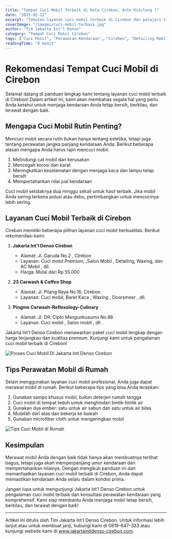 ```yaml
---
title: "Tempat Cuci Mobil Terbaik di Kota Cirebon, Auto Kinclong !"
date: "2025-02-12"
excerpt: "Temukan layanan cuci mobil terbaik di Cirebon dan pelajari tips perawatan kendaraan untuk menjaga mobil Anda tetap bersih dan berkilau."
coverImage: "/images/cuci-mobil-terbaik.jpg"
author: "Tim Jakarta Int'l Denso"
category: "Tempat Cuci Mobil Cirebon"
tags: ["Cuci Mobil", "Perawatan Kendaraan", "Cirebon", "Detailing Mobil"]
readingTime: "8 menit"
---
```


# Rekomendasi Tempat Cuci Mobil di Cirebon

Selamat datang di panduan lengkap kami tentang layanan cuci mobil terbaik di Cirebon! Dalam artikel ini, kami akan membahas segala hal yang perlu Anda ketahui untuk menjaga kendaraan Anda tetap bersih, berkilau, dan terawat dengan baik.

## Mengapa Cuci Mobil Rutin Penting?

Mencuci mobil secara rutin bukan hanya tentang estetika, tetapi juga tentang perawatan jangka panjang kendaraan Anda. Berikut beberapa alasan mengapa Anda harus rajin mencuci mobil:

1. Melindungi cat mobil dari kerusakan
2. Mencegah korosi dan karat
3. Meningkatkan keselamatan dengan menjaga kaca dan lampu tetap bersih
4. Mempertahankan nilai jual kendaraan

<Tip>
Cuci mobil setidaknya dua minggu sekali untuk hasil terbaik. Jika mobil Anda sering terkena polusi atau debu, pertimbangkan untuk mencucinya lebih sering.
</Tip>

## Layanan Cuci Mobil Terbaik di Cirebon

Cirebon memiliki beberapa pilihan layanan cuci mobil berkualitas. Berikut rekomendasi kami:

1. **Jakarta Int'l Denso Cirebon**
   - Alamat: Jl. Garuda No.2 , Cirebon
   - Layanan: Cuci mobil Premium, ,Salon Mobil , Detailing, Waxing, dan AC Mobil , dll. 
   - Harga: Mulai dari Rp 55.000

2. **23 Carwash & Coffee Shop**
   - Alamat: Jl. Pilang Raya No.16, Cirebon
   - Layanan: Cuci mobil, Baret Kaca , Waxing , Doorsmeer , dll. 

3. **Pingme Carwash-Reflexology-Culinary**
   - Alamat: Jl. DR. Cipto Mangunkusumo No.86
   - Layanan: Cuci mobil , Salon mobil , dll . 

<Highlight>
Jakarta Int'l Denso Cirebon menawarkan paket cuci mobil lengkap dengan harga terjangkau dan kualitas premium. Kunjungi kami untuk pengalaman cuci mobil terbaik di Cirebon!
</Highlight>

![Proses Cuci Mobil Di Jakarta Intl Denso Cirebon](/images/review2.png)

## Tips Perawatan Mobil di Rumah

Selain menggunakan layanan cuci mobil profesional, Anda juga dapat merawat mobil di rumah. Berikut beberapa tips yang bisa Anda terapkan:

1. Gunakan sampo khusus mobil, bukan deterjen rumah tangga
2. Cuci mobil di tempat teduh untuk menghindari bintik-bintik air
3. Gunakan dua ember: satu untuk air sabun dan satu untuk air bilas
4. Mulailah dari atas dan bekerja ke bawah
5. Gunakan microfiber cloth untuk mengeringkan mobil

![Tips Cuci Mobil di Rumah](/images/eksterior2.jpeg)
## Kesimpulan

Merawat mobil Anda dengan baik tidak hanya akan membuatnya terlihat bagus, tetapi juga akan memperpanjang umur kendaraan dan mempertahankan nilainya. Dengan mengikuti panduan ini dan memanfaatkan layanan cuci mobil terbaik di Cirebon, Anda dapat memastikan kendaraan Anda selalu dalam kondisi prima.

Jangan lupa untuk mengunjungi Jakarta Int'l Denso Cirebon untuk pengalaman cuci mobil terbaik dan konsultasi perawatan kendaraan yang komprehensif. Kami siap membantu Anda menjaga mobil tetap bersih, berkilau, dan terawat dengan baik!

---

Artikel ini ditulis oleh Tim Jakarta Int'l Denso Cirebon. Untuk informasi lebih lanjut atau untuk membuat janji, hubungi kami di 0819-647-333 atau kunjungi website kami di www.jakartaintldenso-cirebon.com.